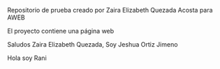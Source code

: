 Repositorio de prueba creado por Zaira Elizabeth Quezada Acosta para AWEB

El proyecto contiene una página web


Saludos Zaira Elizabeth Quezada, Soy Jeshua Ortiz Jimeno





Hola soy Rani
